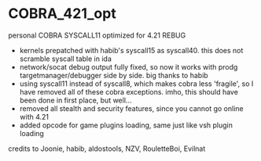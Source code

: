 # COBRA_421_opt
personal COBRA SYSCALL11 optimized for 4.21 REBUG

- kernels prepatched with habib's syscall15 as syscall40. this does not scramble syscall table in ida
- network/socat debug output fully fixed, so now it works with prodg targetmanager/debugger side by side. big thanks to habib
- using syscall11 instead of syscall8, which makes cobra less 'fragile', so I have removed all of these cobra exceptions.
imho, this should have been done in first place, but well...
- removed all stealth and security features, since you cannot go online with 4.21
- added opcode for game plugins loading, same just like vsh plugin loading

credits to Joonie, habib, aldostools, NZV, RouletteBoi, Evilnat
